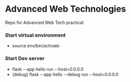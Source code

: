 # Advanced Web Technologies
Repo for Advanced Web Tech practical

### Start virtual environment 
- source env/bin/activate

### Start Dev server
- flask --app hello run --host=0.0.0.0
- (debug) flask --app hello --debug run --host=0.0.0.0